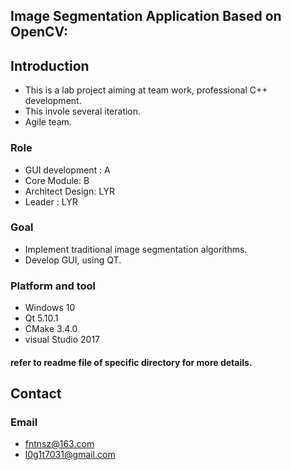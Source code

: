 ## Image Segmentation Application Based on OpenCV: 

## Introduction

* This is a lab project aiming at team work, professional C++ development. 
* This invole several iteration. 
* Agile team. 

### Role

* GUI development : A
* Core Module: B
* Architect Design: LYR
* Leader : LYR 

### Goal
* Implement traditional image segmentation algorithms. 
* Develop GUI, using QT. 

### Platform and tool 

* Windows 10 
* Qt 5.10.1
* CMake 3.4.0  
* visual Studio 2017

#### refer to readme file of specific directory for more details.

## Contact

### Email 
* fntnsz@163.com
* l0g1t7031@gmail.com
